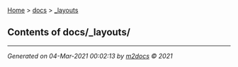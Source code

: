 [Home](../index.md) > [docs](../docs_index.md) > [_layouts](_layouts_index.md)  

## Contents of docs/_layouts/


***

*Generated on 04-Mar-2021 00:02:13 by [m2docs](https://github.com/crgnam-research/m2docs) © 2021*